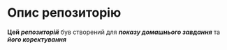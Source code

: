 # Опис репозиторію
**Цей _репозиторій_** був створений для ***показу домашнього завдання*** та ***його коректування***
